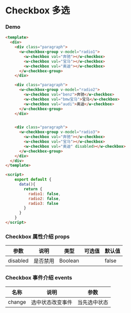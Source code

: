 #  Checkbox 多选


### Demo

```html
<template>
  <div>
    <div class="paragraph">
      <w-checkbox-group v-model="radio1">
        <w-checkbox val="奔驰"></w-checkbox>
        <w-checkbox val="宝马"></w-checkbox>
        <w-checkbox val="奥迪"></w-checkbox>
      </w-checkbox-group>
    </div>

    <div class="paragraph">
      <w-checkbox-group v-model="radio2">
        <w-checkbox val="benz">奔驰</w-checkbox>
        <w-checkbox val="bmw宝马">宝马</w-checkbox>
        <w-checkbox val="audi">奥迪</w-checkbox>
      </w-checkbox-group>
    </div>


    <div class="paragraph">
      <w-checkbox-group v-model="radio3">
        <w-checkbox val="奔驰"></w-checkbox>
        <w-checkbox val="宝马"></w-checkbox>
        <w-checkbox val="奥迪" disabled></w-checkbox>
      </w-checkbox-group>
    </div>
  </div>
</template>

<script>
    export default {
      data(){
        return {
          radio1: false,
          radio2: false,
          radio3: false
        }
      }
    }
</script>

```

###  Checkbox 属性介绍 props

| 参数           | 说明            | 类型       | 可选值      |   默认值   |
|---------------|-----------------|-----------|------------|-----------|
| disabled      | 是否禁用         | Boolean   |            |  false    |

### Checkbox 事件介绍 events

|名称           | 说明             | 参数         |
|--------------|------------------|-------------|
| change       | 选中状态改变事件    | 当先选中状态       |